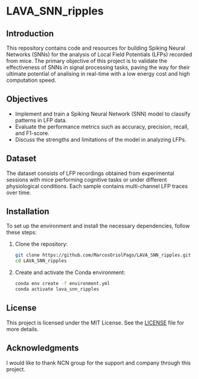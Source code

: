 # **LAVA_SNN_ripples**

## Introduction

This repository contains code and resources for building Spiking Neural Networks (SNNs) for the analysis of Local Field Potentials (LFPs) recorded from mice. The primary objective of this project is to validate the effectiveness of SNNs in signal processing tasks, paving the way for their ultimate potential of analising in real-time with a low energy cost and high computation speed.

## Objectives

- Implement and train a Spiking Neural Network (SNN) model to classify patterns in LFP data.
- Evaluate the performance metrics such as accuracy, precision, recall, and F1-score.
- Discuss the strengths and limitations of the model in analyzing LFPs.

## Dataset

The dataset consists of LFP recordings obtained from experimental sessions with mice performing cognitive tasks or under different physiological conditions. Each sample contains multi-channel LFP traces over time.

## Installation

To set up the environment and install the necessary dependencies, follow these steps:

1. Clone the repository:
    ```bash
    git clone https://github.com/MarcosOriolPago/LAVA_SNN_ripples.git
    cd LAVA_SNN_ripples
    ```

2. Create and activate the Conda environment:
    ```bash
    conda env create -f environment.yml
    conda activate lava_snn_ripples
    ```

## License

This project is licensed under the MIT License. See the [LICENSE](LICENSE) file for more details.

## Acknowledgments

I would like to thank NCN group for the support and company through this project. 
